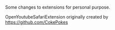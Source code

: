 Some changes to extensions for personal purpose.


OpenYoutubeSafariExtension originally created by https://github.com/CokePokes